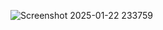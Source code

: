 ![Screenshot 2025-01-22 233759](https://github.com/user-attachments/assets/ba8cd4ef-ae6d-4b93-94a1-267962c034fb)
